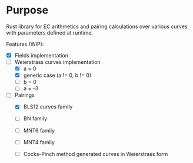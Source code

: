 # Purpose

Rust library for EC arithmetics and pairing calculations over various curves with parameters defined at runtime.

Features (WIP):
- [x] Fields implementation
- [ ] Weierstrass curves implementation
  - [x] a = 0
  - [x] generic case (a != 0, b != 0)
  - [ ] b = 0 
  - [ ] a = -3
- [ ] Pairings
  - [x] BLS12 curves family
  - [ ] BN family
  - [ ] MNT6 family
  - [ ] MNT4 family
  - [ ] Cocks-Pinch method generated curves in Weierstrass form
 
